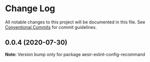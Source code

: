 # Change Log

All notable changes to this project will be documented in this file.
See [Conventional Commits](https://conventionalcommits.org) for commit guidelines.

## 0.0.4 (2020-07-30)

**Note:** Version bump only for package aesir-eslint-config-recommand
